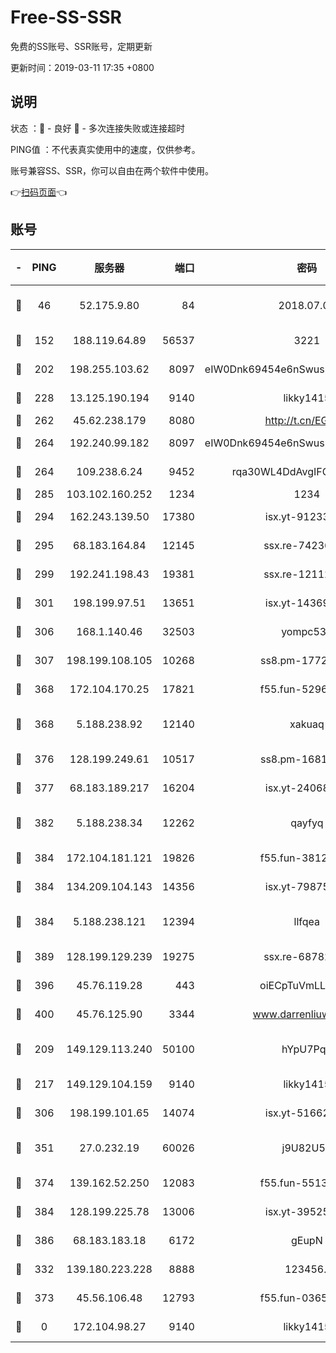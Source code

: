 # Free-SS-SSR

免费的SS账号、SSR账号，定期更新

更新时间：2019-03-11 17:35 +0800

## 说明

状态     ：🙂 - 良好 🙁 - 多次连接失败或连接超时

PING值   ：不代表真实使用中的速度，仅供参考。

账号兼容SS、SSR，你可以自由在两个软件中使用。

👉[扫码页面](https://liesauer.github.io/Free-SS-SSR/)👈

## 账号

|-|PING|服务器|端口|密码|加密方式|区域|
|:----:|:----:|:-----:|-----:|:----:|:----:|:----:|
|🙂|46|52.175.9.80|84|2018.07.07|chacha20-ietf-poly1305|HK|
|🙂|152|188.119.64.89|56537|3221|aes-256-cfb|RU|
|🙂|202|198.255.103.62|8097|eIW0Dnk69454e6nSwuspv9DmS201tQ0D|aes-256-cfb|US|
|🙂|228|13.125.190.194|9140|likky1415|aes-256-cfb|KR|
|🙂|262|45.62.238.179|8080|http://t.cn/EGJIyrl|rc4-md5|CA|
|🙂|264|192.240.99.182|8097|eIW0Dnk69454e6nSwuspv9DmS201tQ0D|aes-256-cfb|US|
|🙂|264|109.238.6.24|9452|rqa30WL4DdAvgIFG6Fs3znzTa|aes-256-cfb|FR|
|🙂|285|103.102.160.252|1234|1234|rc4-md5|JP|
|🙂|294|162.243.139.50|17380|isx.yt-91233807|aes-256-cfb|US|
|🙂|295|68.183.164.84|12145|ssx.re-74236055|aes-256-cfb|US|
|🙂|299|192.241.198.43|19381|ssx.re-12112932|aes-256-cfb|US|
|🙂|301|198.199.97.51|13651|isx.yt-14369544|aes-256-cfb|US|
|🙂|306|168.1.140.46|32503|yompc535|aes-256-cfb|AU|
|🙂|307|198.199.108.105|10268|ss8.pm-17727916|aes-256-cfb|US|
|🙂|368|172.104.170.25|17821|f55.fun-52969616|aes-256-cfb|SG|
|🙂|368|5.188.238.92|12140|xakuaq|chacha20-ietf-poly1305|BR|
|🙂|376|128.199.249.61|10517|ss8.pm-16814764|aes-256-cfb|SG|
|🙂|377|68.183.189.217|16204|isx.yt-24068844|aes-256-cfb|SG|
|🙂|382|5.188.238.34|12262|qayfyq|chacha20-ietf-poly1305|BR|
|🙂|384|172.104.181.121|19826|f55.fun-38127020|aes-256-cfb|SG|
|🙂|384|134.209.104.143|14356|isx.yt-79875386|aes-256-cfb|SG|
|🙂|384|5.188.238.121|12394|llfqea|chacha20-ietf-poly1305|BR|
|🙂|389|128.199.129.239|19275|ssx.re-68782281|aes-256-cfb|SG|
|🙂|396|45.76.119.28|443|oiECpTuVmLLxk4Ts|aes-256-cfb|AU|
|🙂|400|45.76.125.90|3344|www.darrenliuwei.com|aes-256-cfb|AU|
|🙂|209|149.129.113.240|50100|hYpU7PqP|chacha20-ietf-poly1305|CN|
|🙂|217|149.129.104.159|9140|likky1415|aes-256-cfb|HK|
|🙂|306|198.199.101.65|14074|isx.yt-51662439|aes-256-cfb|US|
|🙂|351|27.0.232.19|60026|j9U82U53|xchacha20-ietf-poly1305|HK|
|🙂|374|139.162.52.250|12083|f55.fun-55135425|aes-256-cfb|SG|
|🙂|384|128.199.225.78|13006|isx.yt-39525710|aes-256-cfb|SG|
|🙂|386|68.183.183.18|6172|gEupN|aes-256-cfb|SG|
|🙁|332|139.180.223.228|8888|123456..|aes-256-cfb|JP|
|🙁|373|45.56.106.48|12793|f55.fun-03657766|aes-256-cfb|US|
|🙁|0|172.104.98.27|9140|likky1415|aes-256-cfb|JP|
